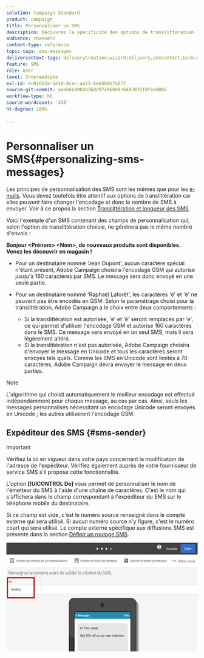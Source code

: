 ```yaml
---
solution: Campaign Standard
product: campaign
title: Personnaliser un SMS
description: Découvrez la spécificité des options de translittération lors de la personnalisation des SMS.
audience: channels
content-type: reference
topic-tags: sms-messages
delivercontext-tags: deliveryCreation,wizard;delivery,smsContent,back;delivery,smsContent,back
feature: SMS
role: User
level: Intermediate
exl-id: 6c01662e-1e19-4cec-aa21-6e84b9b7a677
source-git-commit: aeeb6b4984b3bdd974960e8c6403876fdfedd886
workflow-type: ht
source-wordcount: '433'
ht-degree: 100%

---
```


# Personnaliser un SMS{#personalizing-sms-messages}

Les principes de personnalisation des SMS sont les mêmes que pour les [e-mails](../../designing/using/personalization.md#inserting-a-personalization-field). Vous devez toutefois être attentif aux options de translittération car elles peuvent faire changer l&#39;encodage et donc le nombre de SMS à envoyer. Voir à ce propos la section [Translittération et longueur des SMS](../../administration/using/configuring-sms-channel.md#sms-encoding--length-and-transliteration).

Voici l&#39;exemple d&#39;un SMS contenant des champs de personnalisation qui, selon l&#39;option de translittération choisie, ne générera pas le même nombre d&#39;envois :

**Bonjour &lt;Prénom> &lt;Nom>, de nouveaux produits sont disponibles. Venez les découvrir en magasin !**

* Pour un destinataire nommé &#39;Jean Dupont&#39;, aucun caractère spécial n&#39;étant présent, Adobe Campaign choisira l&#39;encodage GSM qui autorise jusqu&#39;à 160 caractères par SMS. Le message sera donc envoyé en une seule partie.
* Pour un destinataire nommé &#39;Raphaël Laforêt&#39;, les caractères &#39;ë&#39; et &#39;ê&#39; ne peuvent pas être encodés en GSM. Selon le paramétrage choisi pour la translittération, Adobe Campaign a le choix entre deux comportements :

   * Si la translittération est autorisée, &#39;ë&#39; et &#39;ê&#39; seront remplacés par &#39;e&#39;, ce qui permet d&#39;utiliser l&#39;encodage GSM et autorise 160 caractères dans le SMS. Ce message sera envoyé en un seul SMS, mais il sera légèrement altéré.
   * Si la translittération n&#39;est pas autorisée, Adobe Campaign choisira d&#39;envoyer le message en Unicode et tous les caractères seront envoyés tels quels. Comme les SMS en Unicode sont limités à 70 caractères, Adobe Campaign devra envoyer le message en deux parties.

>[!NOTE]
>
>L&#39;algorithme qui choisit automatiquement le meilleur encodage est effectué indépendamment pour chaque message, au cas par cas. Ainsi, seuls les messages personnalisés nécessitant un encodage Unicode seront envoyés en Unicode ; les autres utiliseront l&#39;encodage GSM.

## Expéditeur des SMS {#sms-sender}

>[!IMPORTANT]
>
>Vérifiez la loi en vigueur dans votre pays concernant la modification de l&#39;adresse de l&#39;expéditeur. Vérifiez également auprès de votre fournisseur de service SMS s&#39;il propose cette fonctionnalité.

L&#39;option **[!UICONTROL De]** vous permet de personnaliser le nom de l&#39;émetteur du SMS à l&#39;aide d&#39;une chaîne de caractères. C&#39;est le nom qui s&#39;affichera dans le champ correspondant à l&#39;expéditeur du SMS sur le téléphone mobile du destinataire.

Si ce champ est vide, c&#39;est le numéro source renseigné dans le compte externe qui sera utilisé. Si aucun numéro source n&#39;y figure, c&#39;est le numéro court qui sera utilisé. Le compte externe spécifique aux diffusions SMS est présenté dans la section [Définir un routage SMS](../../administration/using/configuring-sms-channel.md#defining-an-sms-routing).

![](assets/sms_creation_8.png)



